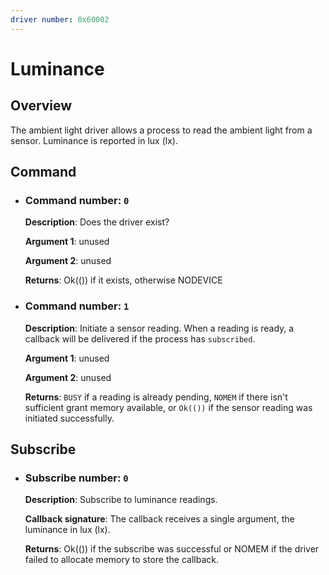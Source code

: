 ```yaml
---
driver number: 0x60002
---
```


# Luminance

## Overview

The ambient light driver allows a process to read the ambient light
from a sensor. Luminance is reported in lux (lx).

## Command

  * ### Command number: `0`

    **Description**: Does the driver exist?

    **Argument 1**: unused

    **Argument 2**: unused

    **Returns**: Ok(()) if it exists, otherwise NODEVICE

  * ### Command number: `1`

    **Description**: Initiate a sensor reading.  When a reading is ready, a
    callback will be delivered if the process has `subscribed`.

    **Argument 1**: unused

    **Argument 2**: unused

    **Returns**: `BUSY` if a reading is already pending, `NOMEM` if there
    isn't sufficient grant memory available, or `Ok(())` if the sensor reading
    was initiated successfully.

## Subscribe

  * ### Subscribe number: `0`

    **Description**: Subscribe to luminance readings.

    **Callback signature**: The callback receives a single argument, the
    luminance in lux (lx).

    **Returns**: Ok(()) if the subscribe was successful or NOMEM if the
    driver failed to allocate memory to store the callback.

